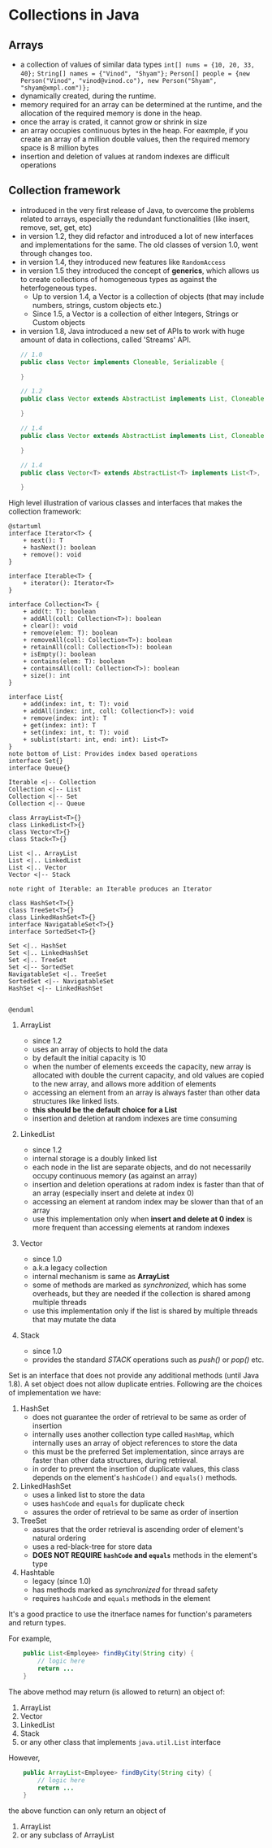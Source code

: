 # Collections in Java

## Arrays

- a collection of values of similar data types
    `int[] nums = {10, 20, 33, 40};`
    `String[] names = {"Vinod", "Shyam"};`
    `Person[] people = {new Person("Vinod", "vinod@vinod.co"), new Person("Shyam", "shyam@xmpl.com")};`
- dynamically created, during the runtime.
- memory required for an array can be determined at the runtime, and the allocation of the required memory is done in the heap.
- once the array is crated, it cannot grow or shrink in size
- an array occupies continuous bytes in the heap. For eaxmple, if you create an array of a million double values, then the required memory space is 8 million bytes
- insertion and deletion of values at random indexes are difficult operations

## Collection framework

- introduced in the very first release of Java, to overcome the problems related to arrays, especially the redundant functionalities (like insert, remove, set, get, etc)
- in version 1.2, they did refactor and introduced a lot of new interfaces and implementations for the same. The old classes of version 1.0, went through changes too.
- in version 1.4, they introduced new features like `RandomAccess`
- in version 1.5 they introduced the concept of __generics__, which allows us to create collections of homogeneous types as against the heterfogeneous types.
    - Up to version 1.4, a Vector is a collection of objects (that may include numbers, strings, custom objects etc.)
    - Since 1.5, a Vector is a collection of either Integers, Strings or Custom objects
- in version 1.8, Java introduced a new set of APIs to work with huge amount of data in collections, called 'Streams' API.
    ```java
    // 1.0
    public class Vector implements Cloneable, Serializable {

    }

    // 1.2
    public class Vector extends AbstractList implements List, Cloneable, Serializable {

    }

    // 1.4
    public class Vector extends AbstractList implements List, Cloneable, Serializable, RandomAccess {

    }

    // 1.4
    public class Vector<T> extends AbstractList<T> implements List<T>, Cloneable, Serializable, RandomAccess {

    }
    ```

High level illustration of various classes and interfaces that makes the collection framework:


```plantuml
@startuml
interface Iterator<T> {
    + next(): T
    + hasNext(): boolean
    + remove(): void
}

interface Iterable<T> {
    + iterator(): Iterator<T>
}

interface Collection<T> {
    + add(t: T): boolean
    + addAll(coll: Collection<T>): boolean
    + clear(): void
    + remove(elem: T): boolean
    + removeAll(coll: Collection<T>): boolean
    + retainAll(coll: Collection<T>): boolean
    + isEmpty(): boolean
    + contains(elem: T): boolean
    + containsAll(coll: Collection<T>): boolean
    + size(): int
}

interface List{
    + add(index: int, t: T): void
    + addAll(index: int, coll: Collection<T>): void
    + remove(index: int): T
    + get(index: int): T
    + set(index: int, t: T): void
    + sublist(start: int, end: int): List<T>
}
note bottom of List: Provides index based operations
interface Set{}
interface Queue{}

Iterable <|-- Collection
Collection <|-- List
Collection <|-- Set
Collection <|-- Queue

class ArrayList<T>{}
class LinkedList<T>{}
class Vector<T>{}
class Stack<T>{}

List <|.. ArrayList
List <|.. LinkedList
List <|.. Vector
Vector <|-- Stack

note right of Iterable: an Iterable produces an Iterator

class HashSet<T>{}
class TreeSet<T>{}
class LinkedHashSet<T>{}
interface NavigatableSet<T>{}
interface SortedSet<T>{}

Set <|.. HashSet
Set <|.. LinkedHashSet
Set <|.. TreeSet
Set <|-- SortedSet
NavigatableSet <|.. TreeSet
SortedSet <|-- NavigatableSet
HashSet <|-- LinkedHashSet


@enduml
```

1. ArrayList
    - since 1.2
    - uses an array of objects to hold the data
    - by default the initial capacity is 10
    - when the number of elements exceeds the capacity, new array is allocated with double the current capacity, and old values are copied to the new array, and allows more addition of elements
    - accessing an element from an array is always faster than other data structures like linked lists.
    - __this should be the default choice for a List__
    - insertion and deletion at random indexes are time consuming

1. LinkedList
    - since 1.2
    - internal storage is a doubly linked list
    - each node in the list are separate objects, and do not necessarily occupy continuous memory (as against an array)
    - insertion and deletion operations at radom index is faster than that of an array (especially insert and delete at index 0)
    - accessing an element at random index may be slower than that of an array
    - use this implementation only when __insert and delete at 0 index__ is more frequent than accessing elements at random indexes
1. Vector
    - since 1.0
    - a.k.a legacy collection
    - internal mechanism is same as __ArrayList__
    - some of methods are marked as _synchronized_, which has some overheads, but they are needed if the collection is shared among multiple threads
    - use this implementation only if the list is shared by multiple threads that may mutate the data
1. Stack
    - since 1.0
    - provides the standard _STACK_ operations such as _push()_ or _pop()_ etc.

Set is an interface that does not provide any additional methods (until Java 1.8). A set object does not allow duplicate entries. Following are the choices of implementation we have:

1. HashSet
    - does not guarantee the order of retrieval to be same as order of insertion
    - internally uses another collection type called `HashMap`, which internally uses an array of object references to store the data
    - this must be the preferred Set implementation, since arrays are faster than other data structures, during retrieval.
    - in order to prevent the insertion of duplicate values, this class depends on the element's `hashCode()` and `equals()` methods.
1. LinkedHashSet
    - uses a linked list to store the data
    - uses `hashCode` and `equals` for duplicate check
    - assures the order of retrieval to be same as order of insertion
1. TreeSet
    - assures that the order retrieval is ascending order of element's natural ordering
    - uses a red-black-tree for store data
    - __DOES NOT REQUIRE `hashCode` and `equals`__ methods in the element's type
1. Hashtable
    - legacy (since 1.0)
    - has methods marked as _synchronized_ for thread safety
    - requires `hashCode` and `equals` methods in the element








It's a good practice to use the itnerface names for function's parameters and return types.

For example,

```java
    public List<Employee> findByCity(String city) {
        // logic here
        return ...
    }
```

The above method may return (is allowed to return) an object of:
1. ArrayList
1. Vector
1. LinkedList
1. Stack
1. or any other class that implements `java.util.List` interface

However, 

```java
    public ArrayList<Employee> findByCity(String city) {
        // logic here
        return ...
    }
```
the above function can only return an object of 
1. ArrayList
1. or any subclass of ArrayList
